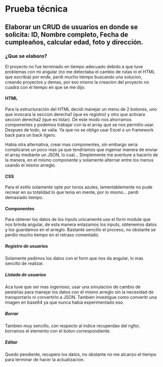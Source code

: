 # Prueba técnica

## Elaborar un CRUD de usuarios en donde se solicita: ID, Nombre completo, Fecha de cumpleaños, calcular edad, foto y dirección.

### ¿Que se elaboro?
El proyecto no fue terminado en tiempo adecuado debido a que tuve problemas con mi angular (no me detectaba el cambio de rutas ni el HTML que escribia) por ende, perdi mucho tiempo buscando una solucion, creando proyectos y demas, por eso mismo la creacion del proyecto no cuadra con el tiempo en que se me dijo.

#### HTML
Para la estructuración del HTML decidi manejar un menu de 2 botones, uno que invocara la seccion derecha1 (que es registro) y otro que activara seccion derecha2 (que es listar). De este modo nos ahorramos componentes y podemos trabajar con la el array que se nos permitio usar. Despues de todo, se valia. Ya que no se obligo usar Excel o un framework back para un back ligero.

Habia otra alternativa, crear mas componentes, sin embargo seria complicarse un poco mas ya que tendriamos que ingeniar manera de enviar el array mediante un JSON, lo cual... Simplemente me aventure a hacerlo de la manera, en el mismo componente y solamente alternar entre los menus usando el mismo arreglo.

#### CSS
Para el estilo solamente opte por tonos azules, lamentablemente no pude recrear en su totalidad lo que tenia en mente, por lo mismo... perdi demasiado tiempo.

#### Componentes
Para obtener los datos de los inputs unicamente use el form module que nos brinda angular, de esta manera enlazamos los inputs, obtenemos datos y los guardamos en el arreglo. Bastante sencillo el proceso, no obstante se perdio mucho tiempo en el retraso comentado. 

##### Registro de usuarios
Solamente pedimos los datos con el form que nos da angular, lo mas sencillo de realizar. 

##### Listado de usuarios
Aca tuve que ser mas ingenioso, usar una simulacion de cambio de pestañas para manejar los datos con el mismo arreglo sin la necesidad de transportarlo ni convertirlo a JSON. Tambien investigue como converitr una imagen en base64 ya que nunca habia experimentado eso.

##### Borrar
Tambien muy sencillo, con respecto al indice recuperdao del ngfor, borramos el elemento con el boton correspondiente.

##### Editar
Quedo pendiente, recupero los datos, no obstante no me alcanzo el tiempo para terminar de hacer la actualizacion.
